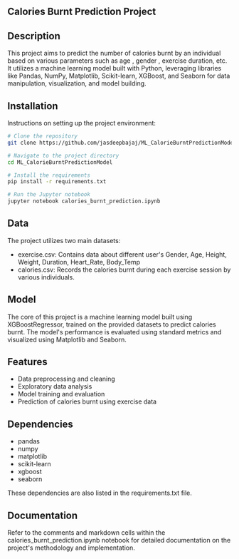 ## Calories Burnt Prediction Project

## Description
This project aims to predict the number of calories burnt by an individual based on various parameters such as age , gender , exercise duration, etc. It utilizes a machine learning model built with Python, leveraging libraries like Pandas, NumPy, Matplotlib, Scikit-learn, XGBoost, and Seaborn for data manipulation, visualization, and model building.


## Installation

Instructions on setting up the project environment:


```bash
# Clone the repository
git clone https://github.com/jasdeepbajaj/ML_CalorieBurntPredictionModel.git

# Navigate to the project directory
cd ML_CalorieBurntPredictionModel

# Install the requirements
pip install -r requirements.txt

# Run the Jupyter notebook
jupyter notebook calories_burnt_prediction.ipynb
```
## Data

The project utilizes two main datasets:

- exercise.csv: Contains data about different user's Gender, Age, Height, Weight, Duration, Heart_Rate, Body_Temp
- calories.csv: Records the calories burnt during each exercise session by various individuals.

## Model

The core of this project is a machine learning model built using XGBoostRegressor, trained on the provided datasets to predict calories burnt. The model's performance is evaluated using standard metrics and visualized using Matplotlib and Seaborn.

## Features

- Data preprocessing and cleaning
- Exploratory data analysis
- Model training and evaluation
- Prediction of calories burnt using exercise data

## Dependencies 
- pandas
- numpy
- matplotlib
- scikit-learn
- xgboost
- seaborn

These dependencies are also listed in the requirements.txt file.

## Documentation

Refer to the comments and markdown cells within the calories_burnt_prediction.ipynb notebook for detailed documentation on the project's methodology and implementation.